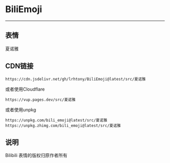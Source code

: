 # BiliEmoji
---
## 表情
夏诺雅
## CDN链接
```
https://cdn.jsdelivr.net/gh/lrhtony/BiliEmoji@latest/src/夏诺雅
```
或者使用Cloudflare
```
https://vup.pages.dev/src/夏诺雅
```
或者使用unpkg
```
https://unpkg.com/bili_emoji@latest/src/夏诺雅
https://unpkg.zhimg.com/bili_emoji@latest/src/夏诺雅
```
## 说明
Bilibili 表情的版权归原作者所有
